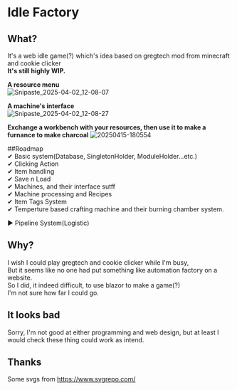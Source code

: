 # Idle Factory
## What?
It's a web idle game(?) which's idea based on gregtech mod from minecraft and cookie clicker  
**It's still highly WIP.**
  
**A resource menu**  
![Snipaste_2025-04-02_12-08-07](https://github.com/user-attachments/assets/3d52aebf-b56d-4acc-8b53-55d07fb4dbed)  
  
**A machine's interface**  
![Snipaste_2025-04-02_12-08-27](https://github.com/user-attachments/assets/051df5bf-81bf-4131-8224-d2377babed41)  
  
**Exchange a workbench with your resources, then use it to make a furnance to make charcoal**
![20250415-180554](https://github.com/user-attachments/assets/b1708f7a-0887-4a31-8aa9-45a23eb41355)

##Roadmap  
✔ Basic system(Database, SingletonHolder, ModuleHolder...etc.)  
✔ Clicking Action   
✔ Item handling  
✔ Save n Load  
✔ Machines, and their interface sutff  
✔ Machine processing and Recipes  
✔ Item Tags System  
✔ Temperture based crafting machine and their burning chamber system.  
  
▶ Pipeline System(Logistic)  

## Why?
I wish I could play gregtech and cookie clicker while I'm busy,  
But it seems like no one had put something like automation factory on a website.  
So I did, it indeed difficult, to use blazor to make a game(?)  
I'm not sure how far I could go.
## It looks bad
Sorry, I'm not good at either programming and web design, but at least I would check these thing could work as intend.  
  
  
  
## Thanks
Some svgs from https://www.svgrepo.com/
